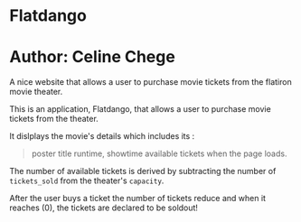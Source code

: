 # Flatdango
# Author: Celine Chege
A nice website that allows a user to purchase movie tickets from the  flatiron movie theater.

This is an application, Flatdango, that allows a user to purchase movie tickets from the theater.

It dislplays the movie's details which includes its :
>poster 
>title 
>runtime,
>showtime 
>available tickets 
when the page loads. 

The number of available tickets is derived by subtracting the number of `tickets_sold` from the theater's `capacity`.

After the user buys a ticket the number of tickets reduce and when it reaches (0), the tickets are declared to be soldout!

